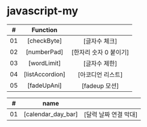 # javascript-my

|  #  |            Function             |  |
| :-: | :----------------------------: | :-------: |
| 01  |       [checkByte]       | [글자수 체크]  |
| 02  |     [numberPad]    | [한자리 숫자 0 붙이기]  |
| 03  |    [wordLimit]     | [글자수 제한]  |
| 04  |  [listAccordion]  | [아코디언 리스트]  |
| 05  | [fadeUpAni]  | [fadeup 모션]  |

|  #  |            name             |  |
| :-: | :----------------------------: | :-------: |
| 01  |       [calendar_day_bar]       | [달력 날짜 연결 막대]  |
